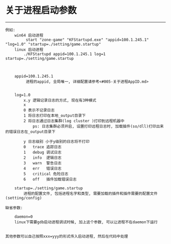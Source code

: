 # 关于进程启动参数 #

***
	例如:
		win64 启动进程 
			 start "zone-game" "KFStartupd.exe" "appid=100.1.245.1" "log=1.0" "startup=./setting/game.startup"
		linux 启动进程
			./KFStartupd appid=100.1.245.1 log=1 startup=./setting/game.startup
	

	
		appid=100.1.245.1
		 	 进程的appid, 全局唯一, 详细配置请参考<#005-关于进程AppID.md>


		log=1.0
			x.y 逻辑记录日志的方式, 现在有3种模式
			x 
			0 表示不记录日志
			1 将日志打印在本地_output目录下
			2 将日志通过日志集群(log cluster )打印到远程机器中
				ps: 日志集群必须开启, 设置打印远程日志时, 加载插件(so/dll)打印出来的错误日志在_output目录下

			y 日志级别 小于y级别的日志将不打印
			0   trace 追踪日志
    		1   debug 调试日志
    		2	info  逻辑日志
    		3   warn  警告日志
    		4	err   错误日志
    		5	critical 危险日志
			6  	off   插件加载错误日志
		
		startup=./setting/game.startup
			进程的配置文件, 包括进程名字和类型, 需要加载的插件和插件需要的配置文件(setting/config)

	缺省参数:
		
		daemon=0
		linux下需要gdb启动进程调试时候, 加上这个参数, 可以让进程不在daemon下运行


	其他参数可以自己按照xxx=yyy的形式传入启动进程, 然后在代码中处理	